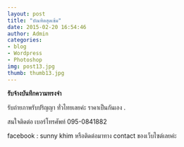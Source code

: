 ```yaml
---
layout: post
title: "บัณฑิตสุดเข้ม"
date: 2015-02-20 16:54:46
author: Admin
categories: 
- blog 
- Wordpress
- Photoshop
img: post13.jpg
thumb: thumb13.jpg
---
```

<b>รับจ้างบันทึกความทรงจำ</b>

รับถ่ายภาพรับปริญญา ทั่วไทยเลยค่ะ ราคาเป็นกันเอง .

สนใจติดต่อ เบอร์โทรศัพท์ 095-0841882

facebook : sunny khim หรือติดต่อมาทาง contact ของเว็บไซต์เลยค่ะ


 <!--more-->


[hampden]: https://github.com/jekyll/jekyll
